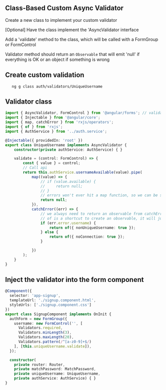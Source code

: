 ## Class-Based Custom Async Validator
Create a new class to implement your custom validator

[Optional] Have the class implement the 'AsyncValidator interface

Add a 'validate' method to the class, which will be called with a FormGroup or FormControl

Validator method should return an `Observable` that will emit 'null' if everything is OK or an object if something is wrong

## Create custom validation
```
   ng g class auth/validators/UniqueUsername
```

## Validator class
```ts
import { AsyncValidator, FormControl } from '@angular/forms'; // validator = interface
import { Injectable } from '@angular/core';
import { map, catchError } from 'rxjs/operators';
import { of } from 'rxjs';
import { AuthService } from '../auth.service';

@Injectable({ providedIn: 'root' })
export class UniqueUsername implements AsyncValidator {
    constructor(private authService: AuthService) { }

    validate = (control: FormControl) => {
        const { value } = control;
        // Call api 
        return this.authService.usernameAvailable(value).pipe(
            map((value) => {
                // if (value.available) {
                //     return null;
                // }
                // errors won't ever hit a map function, so we can be sure whatever is here is 200
                return null;
            }),
            catchError((err) => {
                // we always need to return an observable from catchError
                // of is a shortcut to create an observable, it will just emit that value and that's it
                if (err.error.username) {
                    return of({ nonUniqueUsername: true });
                } else {
                    return of({ noConnection: true });
                }

            })
        );
    }
}
```

## Inject the validator into the form component
```ts
@Component({
  selector: 'app-signup',
  templateUrl: './signup.component.html',
  styleUrls: ['./signup.component.css']
})
export class SignupComponent implements OnInit {
  authForm = new FormGroup({
    username: new FormControl('', [
      Validators.required,
      Validators.minLength(3),
      Validators.maxLength(20),
      Validators.pattern(/^[a-z0-9]+$/)
    ], [this.uniqueUsername.validate]),
  });

  constructor(
    private router: Router,
    private matchPassword: MatchPassword,
    private uniqueUsername: UniqueUsername,
    private authService: AuthService) { }
}
```
